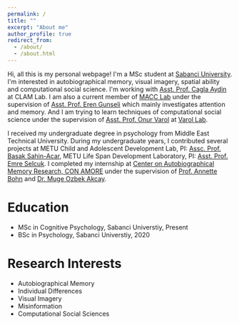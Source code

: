 ```yaml
---
permalink: /
title: ""
excerpt: "About me"
author_profile: true
redirect_from: 
  - /about/
  - /about.html
---
```


Hi, all this is my personal webpage! I'm a MSc student at [Sabanci University](https://www.sabanciuniv.edu/). I'm interested in autobiographical memory, visual imagery, spatial ability and computational social science. I'm working with [Asst. Prof. Cagla Aydin](https://fass.sabanciuniv.edu/en/faculty-members/detail/1980) at CLAM Lab. 
I am also a current member of [MACC Lab](https://www.gunselilab.com/) under the supervision of [Asst. Prof. Eren Gunseli](http://myweb.sabanciuniv.edu/erengunseli/) which mainly investigates attention and memory. 
And I am trying to learn techniques of computational social science under the supervision of [Asst. Prof. Onur Varol](http://www.onurvarol.com/) at [Varol Lab](http://varollab.com/).

I received my undergraduate degree in psychology from Middle East Technical University. During my undergraduate years, I contributed several projects at METU Child and Adolescent Development Lab, PI: [Assc. Prof. Basak Sahin-Acar](http://psy.metu.edu.tr/en/basak-sahin-acar), METU Life Span Development Laboratory, PI: [Asst. Prof. Emre Selcuk](http://myweb.sabanciuniv.edu/emreselcuk/). I completed my internship at [Center on Autobiographical Memory  Research, CON AMORE](https://psy.au.dk/en/research/research-centres-and-units/conamore/) under the supervision of [Prof. Annette Bohn](https://pure.au.dk/portal/en/persons/annette-bohn(63156000-0ce0-4610-b068-ee3354380b04).html) and [Dr. Muge Ozbek Akcay](https://scholar.google.dk/citations?user=iuB-cpUAAAAJ&hl=en). 

# Education
* MSc in Cognitive Psychology, Sabanci Universtiy, Present
* BSc in Psychology, Sabanci Universtiy, 2020

# Research Interests 
* Autobiographical Memory
* Individual Differences
* Visual Imagery
* Misinformation 
* Computational Social Sciences
